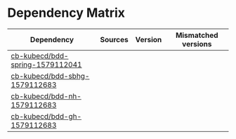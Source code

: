 # Dependency Matrix

Dependency | Sources | Version | Mismatched versions
---------- | ------- | ------- | -------------------
[cb-kubecd/bdd-spring-1579112041](https://github.com/cb-kubecd/bdd-spring-1579112041.git) |  | []() | 
[cb-kubecd/bdd-sbhg-1579112683](https://github.com/cb-kubecd/bdd-sbhg-1579112683.git) |  | []() | 
[cb-kubecd/bdd-nh-1579112683](https://github.com/cb-kubecd/bdd-nh-1579112683.git) |  | []() | 
[cb-kubecd/bdd-gh-1579112683](https://github.com/cb-kubecd/bdd-gh-1579112683.git) |  | []() | 
